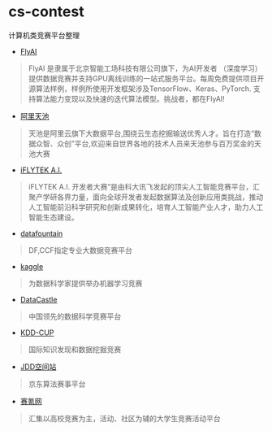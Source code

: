 # cs-contest
计算机类竞赛平台整理

* [FlyAI](https://www.flyai.com/)
> FlyAI 是隶属于北京智能工场科技有限公司旗下，为AI开发者 （深度学习）提供数据竞赛并支持GPU离线训练的一站式服务平台。每周免费提供项目开源算法样例，样例所使用开发框架涉及TensorFlow、Keras、PyTorch. 支持算法能力变现以及快速的迭代算法模型。挑战者，都在FlyAI!

* [阿里天池](https://tianchi.aliyun.com/home/)
> 天池是阿里云旗下大数据平台,围绕云生态挖掘输送优秀人才。旨在打造“数据众智、众创”平台,欢迎来自世界各地的技术人员来天池参与百万奖金的天池大赛

* [iFLYTEK A.I.](http://challenge.xfyun.cn/2019/)
> iFLYTEK A.I. 开发者大赛”是由科大讯飞发起的顶尖人工智能竞赛平台，汇聚产学研各界力量，面向全球开发者发起数据算法及创新应用类挑战，推动人工智能前沿科学研究和创新成果转化，培育人工智能产业人才，助力人工智能生态建设。

* [datafountain](https://www.datafountain.cn/#/)
> DF,CCF指定专业大数据竞赛平台

* [kaggle](https://www.kaggle.com/)
> 为数据科学家提供举办机器学习竞赛

* [DataCastle](https://www.dcjingsai.com/common/cmptIndex.html)
> 中国领先的数据科学竞赛平台

* [KDD-CUP](https://www.kdd.org/kdd-cup)
> 国际知识发现和数据挖掘竞赛

* [JDD空间站](https://jdder.jd.com/)
> 京东算法赛事平台

* [赛氪网](http://www.saikr.com/)
> 汇集以高校竞赛为主，活动、社区为辅的大学生竞赛活动平台

